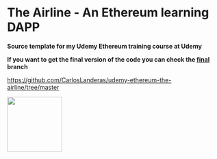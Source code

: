 # The Airline - An Ethereum learning DAPP

**Source template for my Udemy Ethereum training course at Udemy**

**If you want to get the final version of the code you can check the [final](https://github.com/CarlosLanderas/udemy-ethereum-the-airline/tree/final) branch**

https://github.com/CarlosLanderas/udemy-ethereum-the-airline/tree/master

<img src="http://introtocrypto.com/wp-content/uploads/2017/08/ether@2x.png" height="128" width="128">

